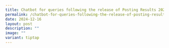```yaml
---
title: Chatbot for queries following the release of Posting Results 2024
permalink: /chatbot-for-queries-following-the-release-of-posting-results-2024/
date: 2024-12-16
layout: post
description: ""
image: ""
variant: tiptap
---
```

